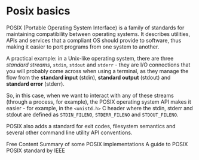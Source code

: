 # Posix basics

POSIX (Portable Operating System Interface) is a family of standards for maintaining compatibility between operating systems. It describes utilities, APIs and services that a compliant OS should provide to software, thus making it easier to port programs from one system to another.

A practical example: in a Unix-like operating system, there are three *standard streams*, `stdin`, `stdout` and `stderr` - they are I/O connections that you will probably come across when using a terminal, as they manage the flow from the **standard input** (stdin), **standard output** (stdout) and **standard error** (stderr).

So, in this case, when we want to interact with any of these streams (through a process, for example), the POSIX operating system API makes it easier - for example, in the `<unistd.h>` C header where the stdin, stderr and stdout are defined as `STDIN_FILENO`, `STDERR_FILENO` and `STDOUT_FILENO`.

POSIX also adds a standard for exit codes, filesystem semantics and several other command line utility API conventions.

<ResourceGroupTitle>Free Content</ResourceGroupTitle>
<BadgeLink colorScheme='blue' badgeText='Read' href='https://unix.stackexchange.com/a/220877'>Summary of some POSIX implementations</BadgeLink>
<BadgeLink colorScheme='blue' badgeText='Read' href='https://www.baeldung.com/linux/posix'>A guide to POSIX</BadgeLink>
<BadgeLink colorScheme='blue' badgeText='Documentation' href='https://pubs.opengroup.org/onlinepubs/9699919799/'>POSIX standard by IEEE</BadgeLink>
